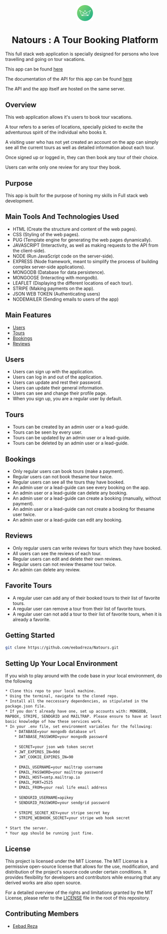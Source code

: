 <p align="center" width="100%">
    <img src="./public/img/logo-green-round.png" alt="Matours Logo" width="10%">
</p>
<h1 align="center">Natours : A Tour Booking Platform</h1>


This full stack web application is specially designed for persons who love travelling and going on tour vacations.

This app can be found [here](https://natours-866t.onrender.com)

The documentation of the API for this app can be found [here](https://documenter.getpostman.com/view/23537074/2sAXxTdX2Z)

The API and the app itself are hosted on the same server.

## Overview

This web application allows it's users to book tour vacations.

A tour refers to a series of locations, specially picked to excite the adventurous spirit of the individual who books it.

A visiting user who has not yet created an account on the app can simply see all the current tours as well as detailed information about each tour.

Once signed up or logged in, they can then book any tour of their choice.

Users can write only one review for any tour they book.

## Purpose

This app is built for the purpose of honing my skills in Full stack web development.

## Main Tools And Technologies Used

- HTML (Create the structure and content of the web pages).
- CSS (Styling of the web pages).
- PUG (Template engine for generating the web pages dynamically).
- JAVASCRIPT (Interactivity, as well as making requests to the API from the client-side).
- NODE (Run JavaScript code on the server-side).
- EXPRESS (Node framework, meant to simplify the process of building complex server-side applications).
- MONGODB (Database for data persistence).
- MONGOOSE (Interacting with mongodb).
- LEAFLET (Displaying the different locations of each tour).
- STRIPE (Making payments on the app).
- JSON WEB TOKEN (Authenticating users)
- NODEMAILER (Sending emails to users of the app)

## Main Features

- [Users](#users)
- [Tours](#tours)
- [Bookings](#bookings)
- [Reviews](#reviews)

## Users

- Users can sign up with the application.
- Users can log in and out of the application.
- Users can update and rest their password.
- Users can update their general information.
- Users can see and change their profile page.
- When you sign up, you are a regular user by default.

## Tours

- Tours can be created by an admin user or a lead-guide.
- Tours can be seen by every user.
- Tours can be updated by an admin user or a lead-guide.
- Tours can be deleted by an admin user or a lead-guide.

## Bookings

- Only regular users can book tours (make a payment).
- Regular users can not book thesame tour twice.
- Regular users can see all the tours thay have booked.
- An admin user or a lead-guide can see every booking on the app.
- An admin user or a lead-guide can delete any booking.
- An admin user or a lead-guide can create a booking (manually, without payment).
- An admin user or a lead-guide can not create a bookng for thesame user twice.
- An admin user or a lead-guide can edit any booking.

## Reviews

- Only regular users can write reviews for tours which they have booked.
- All users can see the reviews of each tour.
- Regular users can edit and delete their own reviews.
- Regular users can not review thesame tour twice.
- An admin can delete any review.

## Favorite Tours

- A regular user can add any of their booked tours to their list of favorite tours.
- A regular user can remove a tour from their list of favorite tours.
- A regular user can not add a tour to their list of favorite tours, when it is already a favorite.

## Getting Started

   ```bash
   git clone https://github.com/eebadreza/Natours.git
   ```

## Setting Up Your Local Environment

If you wish to play around with the code base in your local environment, do the following

```
* Clone this repo to your local machine.
* Using the terminal, navigate to the cloned repo.
* Install all the neccessary dependencies, as stipulated in the package.json file.
* If you don't already have one, set up accounts with: MONGODB, MAPBOX, STRIPE, SENDGRID and MAILTRAP. Please ensure to have at least basic knowledge of how these services work.
* In your .env file, set environment variables for the following:
    * DATABASE=your mongodb database url
    * DATABASE_PASSWORD=your mongodb password

    * SECRET=your json web token secret
    * JWT_EXPIRES_IN=90d
    * JWT_COOKIE_EXPIRES_IN=90

    * EMAIL_USERNAME=your mailtrap username
    * EMAIL_PASSWORD=your mailtrap password
    * EMAIL_HOST=smtp.mailtrap.io
    * EMAIL_PORT=2525
    * EMAIL_FROM=your real life email address

    * SENDGRID_USERNAME=apikey
    * SENDGRID_PASSWORD=your sendgrid password

    * STRIPE_SECRET_KEY=your stripe secret key
    * STRIPE_WEBHOOK_SECRET=your stripe web hook secret

* Start the server.
* Your app should be running just fine.
```

## License

This project is licensed under the MIT License.
The MIT License is a permissive open-source license that allows for the use, modification, and distribution of the project's source code under certain conditions. It provides flexibility for developers and contributors while ensuring that any derived works are also open source.

For a detailed overview of the rights and limitations granted by the MIT License, please refer to the [LICENSE](LICENSE) file in the root of this repository.

## Contributing Members
- [Eebad Reza](https://github.com/eebadreza)
